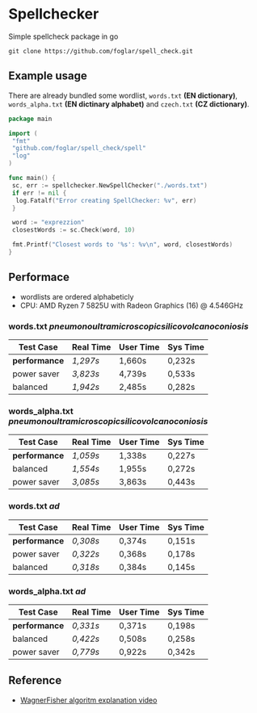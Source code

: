 # Spellchecker

Simple spellcheck package in go

```shell
git clone https://github.com/foglar/spell_check.git
```

## Example usage

There are already bundled some wordlist, `words.txt` **(EN dictionary)**, `words_alpha.txt` **(EN dictinary alphabet)** and `czech.txt` **(CZ dictionary)**.

```go
package main

import (
 "fmt"
 "github.com/foglar/spell_check/spell"
 "log"
)

func main() {
 sc, err := spellchecker.NewSpellChecker("./words.txt")
 if err != nil {
  log.Fatalf("Error creating SpellChecker: %v", err)
 }

 word := "exprezzion"
 closestWords := sc.Check(word, 10)

 fmt.Printf("Closest words to '%s': %v\n", word, closestWords)
}
```

## Performace

- wordlists are ordered alphabeticly
- CPU: AMD Ryzen 7 5825U with Radeon Graphics (16) @ 4.546GHz

### words.txt *pneumonoultramicroscopicsilicovolcanoconiosis*

| Test Case       | Real Time | User Time | Sys Time |
| --------------- | --------- | --------- | -------- |
| **performance** | *1,297s*  | 1,660s    | 0,232s   |
| power saver     | *3,823s*  | 4,739s    | 0,533s   |
| balanced        | *1,942s*  | 2,485s    | 0,282s   |

### words_alpha.txt *pneumonoultramicroscopicsilicovolcanoconiosis*

| Test Case       | Real Time | User Time | Sys Time |
| --------------- | --------- | --------- | -------- |
| **performance** | *1,059s*  | 1,338s    | 0,227s   |
| balanced        | *1,554s*  | 1,955s    | 0,272s   |
| power saver     | *3,085s*  | 3,863s    | 0,443s   |

### words.txt *ad*

| Test Case       | Real Time | User Time | Sys Time |
| --------------- | --------- | --------- | -------- |
| **performance** | *0,308s*  | 0,374s    | 0,151s   |
| power saver     | *0,322s*  | 0,368s    | 0,178s   |
| balanced        | *0,318s*  | 0,384s    | 0,145s   |

### words_alpha.txt *ad*

| Test Case       | Real Time | User Time | Sys Time |
| --------------- | --------- | --------- | -------- |
| **performance** | *0,331s*  | 0,371s    | 0,198s   |
| balanced        | *0,422s*  | 0,508s    | 0,258s   |
| power saver     | *0,779s*  | 0,922s    | 0,342s   |

## Reference

- [WagnerFisher algoritm explanation video](https://www.youtube.com/watch?v=d-Eq6x1yssU)
